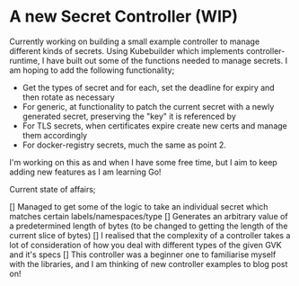 # A new Secret Controller (WIP)

Currently working on building a small example controller to manage different kinds of secrets. Using Kubebuilder which implements controller-runtime, I have built out some of the functions needed to manage secrets. I am hoping to add the following functionality;

- Get the types of secret and for each, set the deadline for expiry and then rotate as necessary
- For generic, at functionality to patch the current secret with a newly generated secret, preserving the "key" it is referenced by
- For TLS secrets, when certificates expire create new certs and manage them accordingly
- For docker-registry secrets, much the same as point 2.

I'm working on this as and when I have some free time, but I aim to keep adding new features as I am learning Go!

Current state of affairs;

[] Managed to get some of the logic to take an individual secret which matches certain labels/namespaces/type
[] Generates an arbitrary value of a predetermined length of bytes (to be changed to getting the length of the current slice of bytes)
[] I realised that the complexity of a controller takes a lot of consideration of how you deal with different types of the given GVK and it's specs
[] This controller was a beginner one to familiarise myself with the libraries, and I am thinking of new controller examples to blog post on!
